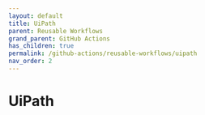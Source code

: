 ```yaml
---
layout: default
title: UiPath
parent: Reusable Workflows
grand_parent: GitHub Actions
has_children: true
permalink: /github-actions/reusable-workflows/uipath
nav_order: 2
---
```


# UiPath